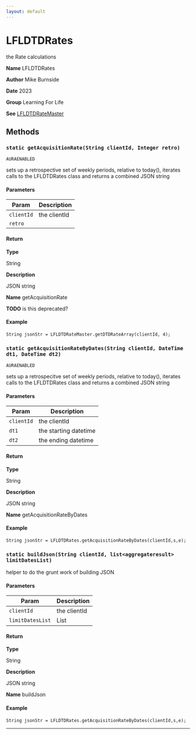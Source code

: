 ```yaml
---
layout: default
---
```

# LFLDTDRates

the Rate calculations


**Name** LFLDTDRates


**Author** Mike Burnside


**Date** 2023


**Group** Learning For Life


**See** [LFLDTDRateMaster](./LFLDTDRateMaster.md)

## Methods
### `static getAcquisitionRate(String clientId, Integer retro)`

`AURAENABLED`

sets up a retrospective set of weekly periods, relative to today(), iterates calls to the LFLDTDRates class and returns a combined JSON string

#### Parameters

|Param|Description|
|---|---|
|`clientId`|the clientId|
|`retro`||

#### Return

**Type**

String

**Description**

JSON string


**Name** getAcquisitionRate


**TODO** is this deprecated?

#### Example
```apex
String jsonStr = LFLDTDRateMaster.getDTDRateArray(clientId, 4);
```


### `static getAcquisitionRateByDates(String clientId, DateTime dt1, DateTime dt2)`

`AURAENABLED`

sets up a retrospecitve set of weekly periods, relative to today(), iterates calls to the LFLDTDRates class and returns a combined JSON string

#### Parameters

|Param|Description|
|---|---|
|`clientId`|the clientId|
|`dt1`|the starting datetime|
|`dt2`|the ending datetime|

#### Return

**Type**

String

**Description**

JSON string


**Name** getAcquisitionRateByDates

#### Example
```apex
String jsonStr = LFLDTDRates.getAcquisitionRateByDates(clientId,s,e);
```


### `static buildJson(String clientId, list<aggregateresult> limitDatesList)`

helper to do the grunt work of building JSON

#### Parameters

|Param|Description|
|---|---|
|`clientId`|the clientId|
|`limitDatesList`|List<AggregateResult>|

#### Return

**Type**

String

**Description**

JSON string


**Name** buildJson

#### Example
```apex
String jsonStr = LFLDTDRates.getAcquisitionRateByDates(clientId,s,e);
```


---
